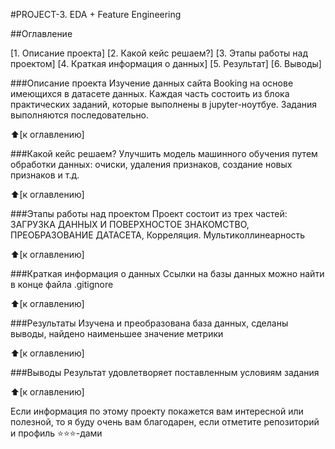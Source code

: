 
#PROJECT-3.  EDA + Feature Engineering

##Оглавление

[1. Описание проекта]
[2. Какой кейс решаем?]
[3. Этапы работы над проектом]
[4. Краткая информация о данных]
[5. Результат]
[6. Выводы]

###Описание проекта 
Изучение данных сайта Booking на основе имеющихся в датасете данных. Каждая часть состоить из блока практических заданий, которые выполнены в jupyter-ноутбуе. Задания выполняются последовательно.

:arrow_up:[к оглавлению]

###Какой кейс решаем?
Улучшить модель машинного обучения путем обработки данных: очиски, удаления признаков, создание новых признаков и т.д.

:arrow_up:[к оглавлению]

###Этапы работы над проектом
Проект состоит из трех частей:
ЗАГРУЗКА ДАННЫХ И ПОВЕРХНОСТОЕ ЗНАКОМСТВО, ПРЕОБРАЗОВАНИЕ ДАТАСЕТА, Корреляция. Мультиколлинеарность

:arrow_up:[к оглавлению]

###Краткая информация о данных
Ссылки на базы данных можно найти в конце файла .gitignore

:arrow_up:[к оглавлению]

###Результаты
Изучена и преобразована база данных, сделаны выводы, найдено наименьшее значение метрики 

:arrow_up:[к оглавлению]

###Выводы
Результат удовлетворяет поставленным условиям задания

:arrow_up:[к оглавлению]

Если информация по этому проекту покажется вам интересной или полезной, то я буду очень вам благодарен, если отметите репозиторий и профиль ⭐️⭐️⭐️-дами
